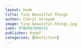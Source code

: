 ```yaml
---
layout: book
title: Tiny Beautiful Things
author: Cheryl Strayed
image: tiny-beautiful-things.jpg
isbn: 9780307949332
publisher: Knopf
categories: [Nonfiction]
---
```


